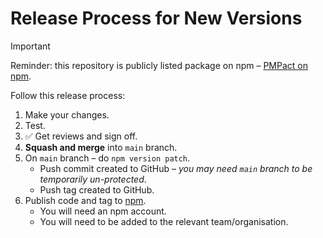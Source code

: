 # Release Process for New Versions

> [!IMPORTANT]
> Reminder: this repository is publicly listed package on npm – [PMPact on npm](https://www.npmjs.com/package/pmpact).

Follow this release process:

1. Make your changes.
2. Test.
3. ✅ Get reviews and sign off.
4. **Squash and merge** into `main` branch.
5. On `main` branch – do `npm version patch`.
   - Push commit created to GitHub – _you may need `main` branch to be temporarily un-protected_.
   - Push tag created to GitHub.
6. Publish code and tag to [npm](https://www.npmjs.com/).
   - You will need an npm account.
   - You will need to be added to the relevant team/organisation.

